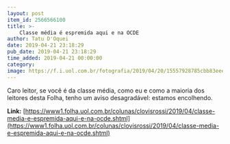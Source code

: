 ```yaml
---
layout: post
item_id: 2566566100
title: >-
    Classe média é espremida aqui e na OCDE
author: Tatu D'Oquei
date: 2019-04-21 23:18:29
pub_date: 2019-04-21 23:18:29
time_added: 2019-04-21 00:00:00
category: 
image: https://f.i.uol.com.br/fotografia/2019/04/20/15557928785cbb83eee9b40_1555792878_3x2_rt.jpg
---
```


Caro leitor, se você é da classe média, como eu e como a maioria dos leitores desta Folha, tenho um aviso desagradável: estamos encolhendo.

**Link:** [https://www1.folha.uol.com.br/colunas/clovisrossi/2019/04/classe-media-e-espremida-aqui-e-na-ocde.shtml](https://www1.folha.uol.com.br/colunas/clovisrossi/2019/04/classe-media-e-espremida-aqui-e-na-ocde.shtml)

